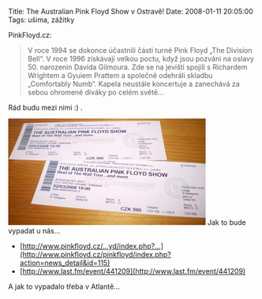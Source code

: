 Title: The Australian Pink Floyd Show v Ostravě!
Date: 2008-01-11 20:05:00
Tags: ušima, zážitky

PinkFloyd.cz:

> V roce 1994 se dokonce účastnili části turné Pink Floyd „The
> Division Bell“. V roce 1996 získávají velkou poctu, když jsou
> pozváni na oslavy 50. narozenin Davida Gilmoura. Zde se na jevišti
> spojili s Richardem Wrightem a Gyuiem Prattem a společně odehráli
> skladbu „Comfortably Numb“. Kapela neustále koncertuje a zanechává
> za sebou ohromené diváky po celém světě…

Rád budu mezi nimi :) .

![obrázek](images/30.jpg)
Jak to bude vypadat u nás…

-   [http://www.pinkfloyd.cz/…yd/index.php?…](http://www.pinkfloyd.cz/pinkfloyd/index.php?action=news_detail&id=115)
-   [http://www.last.fm/event/441209](http://www.last.fm/event/441209)

A jak to vypadalo třeba v Atlantě…